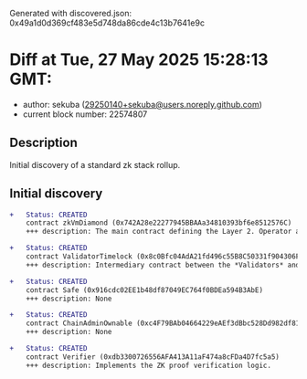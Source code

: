 Generated with discovered.json: 0x49a1d0d369cf483e5d748da86cde4c13b7641e9c

# Diff at Tue, 27 May 2025 15:28:13 GMT:

- author: sekuba (<29250140+sekuba@users.noreply.github.com>)
- current block number: 22574807

## Description

Initial discovery of a standard zk stack rollup.

## Initial discovery

```diff
+   Status: CREATED
    contract zkVmDiamond (0x742A28e22277945BBAAa34810393bf6e8512576C)
    +++ description: The main contract defining the Layer 2. Operator actions like commiting blocks, providing ZK proofs and executing batches ultimately target this contract which then processes transactions. During batch execution it processes L1 --> L2 and L2 --> L1 transactions.
```

```diff
+   Status: CREATED
    contract ValidatorTimelock (0x8c0Bfc04AdA21fd496c55B8C50331f904306F564)
    +++ description: Intermediary contract between the *Validators* and the central diamond contract that delays block execution (ie withdrawals and other L2 --> L1 messages) by 3h.
```

```diff
+   Status: CREATED
    contract Safe (0x916cdc02EE1b48df87049EC764f0BDEa594B3AbE)
    +++ description: None
```

```diff
+   Status: CREATED
    contract ChainAdminOwnable (0xc4F79BAb04664229eAEf3dBbc528Dd982df81EdD)
    +++ description: None
```

```diff
+   Status: CREATED
    contract Verifier (0xdb3300726556AFA413A11aF474a8cFDa4D7fc5a5)
    +++ description: Implements the ZK proof verification logic.
```
